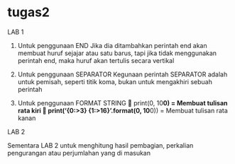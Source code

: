 # tugas2
LAB 1
1.	Untuk penggunaan END
Jika dia ditambahkan perintah end akan membuat huruf sejajar atau satu barus, tapi jika tidak menggunakan perintah end, maka huruf akan tertulis secara vertikal

2.	Untuk penggunaan SEPARATOR
Kegunaan perintah SEPARATOR adalah untuk pemisah, seperti titik koma, bukan untuk 
mengakhiri sebuah perintah

3.	Untuk penggunaan FORMAT STRING
	print(0, 10**0) 					= Membuat tulisan rata kiri
	print(‘{0:>3} {1:>16}’.format(0, 10**0))		= Membuat tulisan rata kanan 





LAB 2

Sementara LAB 2 untuk menghitung hasil pembagian, perkalian pengurangan atau perjumlahan yang di masukan
